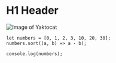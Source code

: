 # H1 Header

![Image of Yaktocat](https://octodex.github.com/images/yaktocat.png)

```
let numbers = [0, 1, 2, 3, 10, 20, 30];
numbers.sort((a, b) => a - b);

console.log(numbers);
```
